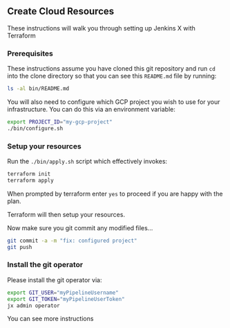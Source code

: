 ## Create Cloud Resources

These instructions will walk you through setting up Jenkins X with Terraform

### Prerequisites

These instructions assume you have cloned this git repository and run `cd` into the clone directory so that you can see this `README.md` file by running:

```bash 
ls -al bin/README.md
```

You will also need to configure which GCP project you wish to use for your infrastructure. You can do this via an environment variable:

```bash 
export PROJECT_ID="my-gcp-project"
./bin/configure.sh
```


### Setup your resources

Run the `./bin/apply.sh` script which effectively invokes:

```bash 
terraform init
terraform apply
```

When prompted by terraform enter `yes` to proceed if you are happy with the plan.

Terraform will then setup your resources. 

Now make sure you git commit any modified files...

```bash 
git commit -a -m "fix: configured project"
git push
```


### Install the git operator

Please install the git operator via:

```bash
export GIT_USER="myPipelineUsername"
export GIT_TOKEN="myPipelineUserToken"
jx admin operator
```

You can see more instructions 